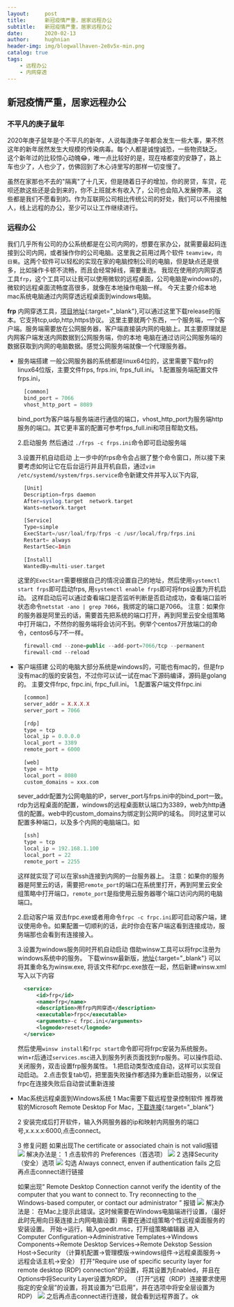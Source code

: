 ```yaml
---
layout:     post   				    
title:      新冠疫情严重，居家远程办公
subtitle:   新冠疫情严重，居家远程办公
date:       2020-02-13				
author:     hughnian				
header-img: img/blogwallhaven-2e8v5x-min.png
catalog: true 						
tags:							
    - 远程办公
    - 内网穿透
---
```


## 新冠疫情严重，居家远程办公

### 不平凡的庚子鼠年

2020年庚子鼠年是个不平凡的新年，人说每逢庚子年都会发生一些大事，果不然这年的新年居然发生大规模的传染病毒。每个人都是诚惶诚恐，一些物资缺乏。
这个新年过的比较惊心动魄😂，唯一点比较好的是，现在啥都变的安静了，路上车也少了，人也少了，仿佛回到了木心诗里写的那样一切变慢了。

虽然在家那也不去的"隔离"了十几天，但是随着日子的增加，你的房贷，车贷，花呗还款这些还是会到来的，你不上班就木有收入了，公司也会陷入发展停滞。
这些都是我们不愿看到的。作为互联网公司相比传统公司的好处，我们可以不用接触人，线上远程的办公，至少可以让工作继续进行。

### 远程办公

我们几乎所有公司的办公系统都是在公司内网的，想要在家办公，就需要最起码连接到公司内网，或者操作你的公司电脑。这里我之前用过两个软件
`teamview`，`向日葵`。这两个软件可以轻松的实现在家的电脑控制公司的电脑，但是缺点还是很多，比如操作卡顿不流畅，而且会经常掉线，需要重连。
我现在使用的内网穿透工具`frp`，这个工具可以让我可以使用微软的远程桌面，公司电脑是windows的，微软的远程桌面流畅度高很多，就像在本地操作电脑一样。
今天主要介绍本地mac系统电脑通过内网穿透远程桌面到windows电脑。

**frp** 内网穿透工具，[项目地址](https://github.com/fatedier/frp){:target="_blank"},可以通过这里下载release的版本。它支持tcp,udp,http,https协议。
这里主要就两个东西，一个服务端，一个客户端。服务端需要放在公网服务器，客户端直接装内网的电脑上。其主要原理就是内网客户端发送内网数据到公网服务端，你的本地
电脑在通过访问公网服务端的数据获取到内网的电脑数据。感觉公网服务端就像一个代理服务器。    

- 服务端搭建
  一般公网服务器的系统都是linux64位的，这里需要下载frp的linux64位版，主要文件frps, frps.ini, frps_full.ini。
  1.配置服务端配置文件frps.ini，
  ```php
    [common]
    bind_port = 7066
    vhost_http_port = 8089
  ```
  bind_port为客户端与服务端进行通信的端口，vhost_http_port为服务端http服务的端口。其它更丰富的配置可参考frps_full.ini和项目帮助文档。    
  
  2.启动服务
  然后通过 `./frps -c frps.ini`命令即可启动服务端    
  
  3.设置开机自动启动
  上一步中的frps命令会占据了整个命令窗口，所以接下来要考虑如何让它在后台运行并且开机自启，通过`vim /etc/systemd/system/frps.service`命令新建文件并写入以下内容,
  ```php
    [Unit]
    Description=frps daemon
    After=syslog.target  network.target
    Wants=network.target
    
    [Service]
    Type=simple
    ExecStart=/usr/loal/frp/frps -c /usr/local/frp/frps.ini
    Restart= always
    RestartSec=1min
    
    [Install]
    WantedBy=multi-user.target
  ```
  这里的`ExecStart`需要根据自己的情况设置自己的地址，然后使用`systemctl start frps`即可启动frps, 用`systemctl enable frps`即可将frps设置为开机启动。
  这样启动后可以通过查看端口是否监听判断是否启动成功，查看端口监听状态命令`netstat -ano | grep 7066`，我绑定的端口是7066。
  注意：如果你的服务器是阿里云的话，需要首先把系统的端口打开，再到阿里云安全组策略中打开端口，不然你的服务端将会访问不到。例举个centos7开放端口的命令，centos6与7不一样。
  ```php
    firewall-cmd --zone=public --add-port=7066/tcp --permanent
    firewall-cmd --reload
  ```      
   
  
  
  
- 客户端搭建
  公司的电脑大部分系统是windows的，可能也有mac的，但是frp没有mac的版的安装包，不过你可以试一试在mac下源码编译，源码是golang的。
  主要文件frpc, frpc.ini, frpc_full.ini。 
  1.配置客户端文件frpc.ini
  ```php
    [common]
    server_addr = X.X.X.X
    server_port = 7066
    
    [rdp]
    type = tcp
    local_ip = 0.0.0.0
    local_port = 3389
    remote_port = 6000
    
    [web]
    type = http
    local_port = 8080
    custom_domains = xxx.com
  ```
  sever_addr配置为公网电脑的IP，server_port与frps.ini中的bind_port一致。rdp为远程桌面的配置，windows的远程桌面默认端口为3389，web为http通信的配置。web中的custom_domains为绑定到公网IP的域名。
  同时这里可以配置多种端口，以及多个内网的电脑端口。如
  ```php
    [ssh]
    type = tcp
    local_ip = 192.168.1.100
    local_port = 22
    remote_port = 2255
  ```
  这样就实现了可以在家ssh连接到内网的一台服务器上。
  注意：如果你的服务器是阿里云的话，需要把`remote_port`的端口在系统里打开，再到阿里云安全组策略中打开端口，`remote_port`是指使用云服务器哪个端口访问内网的电脑端口。        
  
  2.启动客户端
  双击frpc.exe或者用命令`frpc -c frpc.ini`即可启动客户端，建议使用命令。如果配置一切顺利的话，此时你会在客户端这看到连接成功，服务端那也会看到有连接接入。   
  
  3.设置为windows服务同时开机自动启动
  借助winsw工具可以将frpc注册为windows系统中的服务。
  下载winsw最新版，[地址](https://github.com/kohsuke/winsw/releases){:target="_blank"} 可以将其重命名为winsw.exe, 将该文件和frpc.exe放在一起，然后新建winsw.xml写入以下内容
  ```xml
    <service>
        <id>frp</id>
        <name>frp</name>
        <description>用frp内网穿透</description>
        <executable>frpc</executable>
        <arguments>-c frpc.ini</arguments>
        <logmode>reset</logmode>
    </service>
  ```
  然后使用`winsw install`和`frpc start`命令即可将frpc安装为系统服务。
  win+r后通过`services.msc`进入到服务列表页面找到frp服务。可以操作启动、关闭服务，双击设置frp服务属性。
  1.把启动类型改成自动，这样可以实现自动启动。
  2.点击恢复tab切，把里面失败操作都选择为重新启动服务，以保证frpc在连接失败后自动尝试重新连接    
  
  
  
  
- Mac系统远程桌面到Windows系统
  1 Mac需要下载远程登录控制软件
  推荐微软的Microsoft Remote Desktop For Mac，[下载连接](https://microsoft-remote-desktop-connection.en.softonic.com/mac){:target="_blank"}     
  
  2 安装完成后打开软件，输入外网服务器的ip和映射内网服务的端口号,x.x.x.x:6000,点击connect。   
  
  3 修复问题
  如果出现The certificate or associated chain is not valid报错
  ![](/img/20190630144349283.png)
  解决办法是：
  1 点击软件的 Preferences（首选项）
  ![](/img/20190630144745151.png)
  2 选择Security（安全）选项
  ![](/img/20190630145039549.png)
  勾选 Always connect, enven if authentication fails
  之后再点击connect进行链接    
  
  
  如果出现“ Remote Desktop Connection cannot verify the identity of the computer that you want to connect to. Try reconnecting to the Windows-based computer, or contact our administrator ” 报错
  ![](/img/20190630145601333.png)
  解决办法是：
  在Mac上提示此错误。这时候需要在Windows电脑端进行设置，（最好此时先用向日葵连接上内网电脑设置）需要在通过组策略个性远程桌面服务的安装设置。
  开始->运行，输入gpedit.msc，打开组策略编辑器
  进入Computer Configuration->Administrative Templates->Windows Components->Remote Desktop Services->Remote Dekstop Session Host->Security
  （计算机配置->管理模版->windows组件->远程桌面服务->远程会话主机->安全）
  打开"Require use of specific security layer for remote desktop (RDP) connection"的设置，将其设置为Enabled，并且在Options中将Security Layer设置为RDP。
  （打开“远程（RDP）连接要求使用指定的安全层”的设置，将其设置为“已启用”，并在选项中将安全层设置为RDP）
  ![](/img/2019063015142015.png)
  之后再点击connect进行连接，就会看到远程界面了。ok
  